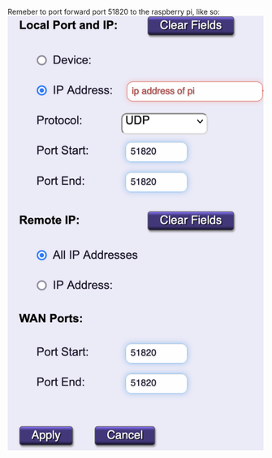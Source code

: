 Remeber to port forward port 51820 to the raspberry pi, like so:
![portforward scrnsht](https://raw.githubusercontent.com/conorstew/My-Docker-Services/main/WireguardVPN/portforward.png)
